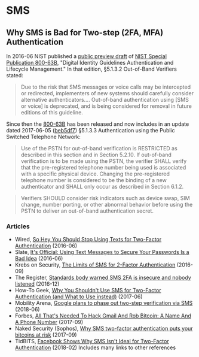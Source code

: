 SMS
===

Why SMS is Bad for Two-step (2FA, MFA) Authentication 
-----------------------------------------------------

In 2016-06 NIST published a [public preview draft][800-63Bgit] of
[NIST Special Publication 800-63B][800-63B], "Digital Identity
Guidelines Authentication and Lifecycle Management." In that edition,
§5.1.3.2 Out-of-Band Verifiers stated:

> Due to the risk that SMS messages or voice calls may be intercepted
> or redirected, implementers of new systems should carefully consider
> alternative authenticators....
> Out-of-band authentication using [SMS or voice] is deprecated, and
> is being considered for removal in future editions of this guideline.

Since then the [800-63B] has been released and now includes in an
update dated 2017-06-05 ([beb5df7]) §5.1.3.3 Authentication using the
Public Switched Telephone Network:

> Use of the PSTN for out-of-band verification is RESTRICTED as
> described in this section and in Section 5.2.10. If out-of-band
> verification is to be made using the PSTN, the verifier SHALL verify
> that the pre-registered telephone number being used is associated
> with a specific physical device. Changing the pre-registered
> telephone number is considered to be the binding of a new
> authenticator and SHALL only occur as described in Section 6.1.2.

> Verifiers SHOULD consider risk indicators such as device swap, SIM
> change, number porting, or other abnormal behavior before using the
> PSTN to deliver an out-of-band authentication secret.

### Articles

* Wired, [So Hey You Should Stop Using Texts for Two-Factor
  Authentication][wired] (2016-06)
* Slate, [It's Official: Using Text Messages to Secure Your Passwords
  Is a Bad Idea][slate] (2016-06)
* Krebs on Security, [The Limits of SMS for 2-Factor
  Authentication][krebs] (2016-09)
* The Register, [Standards body warned SMS 2FA is insecure and nobody
  listened][register] (2016-12)
* How-To Geek, [Why You Shouldn't Use SMS for Two-Factor
  Authentication (and What to Use instead)][htg] (2017-06)
* Mobility Arena, [Google plans to phase out two-step verification via
  SMS][mobilityarena] (2018-06)
* Forbes, [All That's Needed To Hack Gmail And Rob Bitcoin: A Name And
  A Phone Number][forbes] (2017-09)
* Naked Security (Sophos), [Why SMS two-factor authentication puts
  your bitcoins at risk][sophos] (2017-09)
* TidBITS, [Facebook Shows Why SMS Isn't Ideal for Two-Factor
  Authentication][tidbits] (2018-02)  Includes many links to other
  references

[800-63B]: https://pages.nist.gov/800-63-3/sp800-63b.html 
[800-63Bgit]: https://github.com/usnistgov/800-63-3
[beb5df7]: https://github.com/usnistgov/800-63-3/commit/beb5df714b8ac5dd95dcc07c3e7f66ad20401bd3
[forbes]: https://www.forbes.com/sites/thomasbrewster/2017/09/18/ss7-google-coinbase-bitcoin-hack/
[htg]: https://www.howtogeek.com/310418/why-you-shouldnt-use-sms-for-two-factor-authenticaton/
[krebs]: https://krebsonsecurity.com/2016/09/the-limits-of-sms-for-2-factor-authentication
[register]: https://www.theregister.co.uk/2016/12/06/2fa_missed_warning/
[slate]: https://www.slate.com/blogs/future_tense/2016/07/26/nist_proposes_moving_away_from_sms_based_two_factor_authentication.html
[sophos]: https://nakedsecurity.sophos.com/2017/09/20/why-sms-two-factor-authentication-puts-your-bitcoins-at-risk
[tidbits]: https://tidbits.com/2018/02/19/facebook-shows-why-sms-isnt-Ideal-for-two-factor-authentication
[wired]: https://www.wired.com/2016/06/hey-stop-using-texts-two-factor-authentication
[mobilityarena]: https://mobilityarena.com/google-plans-phase-two-step-verification-via-sms/
